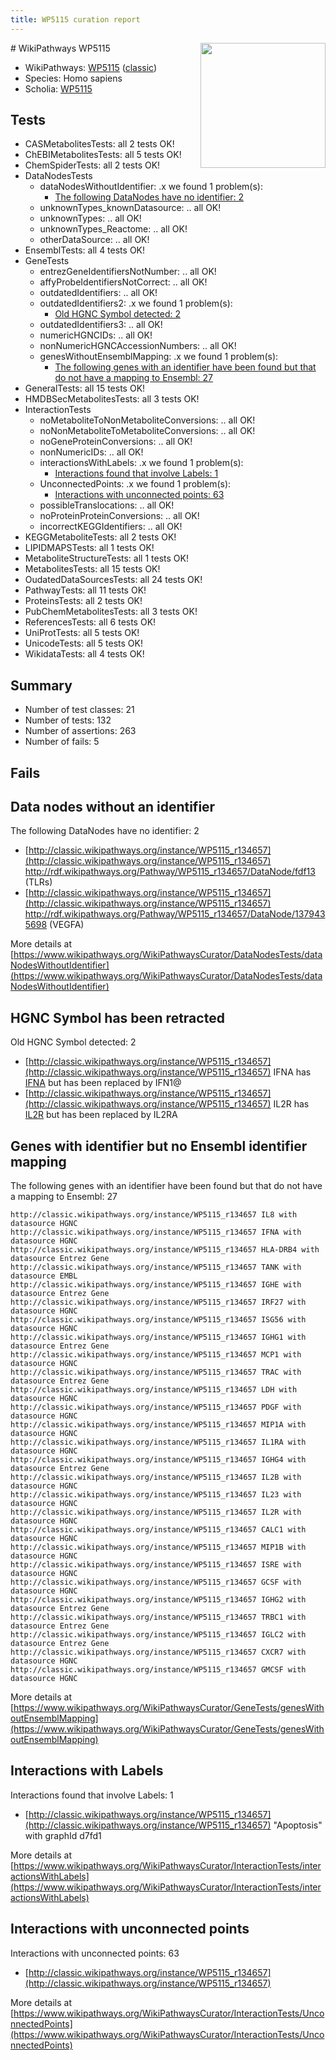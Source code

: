 ```yaml
---
title: WP5115 curation report
---
```


<img style="float: right; width: 200px" src="https://upload.wikimedia.org/wikipedia/commons/thumb/8/83/Wplogo_with_text_500.png/640px-Wplogo_with_text_500.png" />
# WikiPathways WP5115

* WikiPathways: [WP5115](https://wikipathways.org/pathways/WP5115) ([classic](https://classic.wikipathways.org/instance/WP5115))
* Species: Homo sapiens
* Scholia: [WP5115](https://scholia.toolforge.org/wikipathways/WP5115)
## Tests
* CASMetabolitesTests: all 2 tests OK!
* ChEBIMetabolitesTests: all 5 tests OK!
* ChemSpiderTests: all 2 tests OK!
* DataNodesTests
    * dataNodesWithoutIdentifier: .x we found 1 problem(s):
        * [The following DataNodes have no identifier: 2](#d2d32fa1)
    * unknownTypes_knownDatasource: .. all OK!
    * unknownTypes: .. all OK!
    * unknownTypes_Reactome: .. all OK!
    * otherDataSource: .. all OK!
* EnsemblTests: all 4 tests OK!
* GeneTests
    * entrezGeneIdentifiersNotNumber: .. all OK!
    * affyProbeIdentifiersNotCorrect: .. all OK!
    * outdatedIdentifiers: .. all OK!
    * outdatedIdentifiers2: .x we found 1 problem(s):
        * [Old HGNC Symbol detected: 2](#ccd31739)
    * outdatedIdentifiers3: .. all OK!
    * numericHGNCIDs: .. all OK!
    * nonNumericHGNCAccessionNumbers: .. all OK!
    * genesWithoutEnsemblMapping: .x we found 1 problem(s):
        * [The following genes with an identifier have been found but that do not have a mapping to Ensembl: 27](#c4e54333)
* GeneralTests: all 15 tests OK!
* HMDBSecMetabolitesTests: all 3 tests OK!
* InteractionTests
    * noMetaboliteToNonMetaboliteConversions: .. all OK!
    * noNonMetaboliteToMetaboliteConversions: .. all OK!
    * noGeneProteinConversions: .. all OK!
    * nonNumericIDs: .. all OK!
    * interactionsWithLabels: .x we found 1 problem(s):
        * [Interactions found that involve Labels: 1](#630d2678)
    * UnconnectedPoints: .x we found 1 problem(s):
        * [Interactions with unconnected points: 63](#7f1d4115)
    * possibleTranslocations: .. all OK!
    * noProteinProteinConversions: .. all OK!
    * incorrectKEGGIdentifiers: .. all OK!
* KEGGMetaboliteTests: all 2 tests OK!
* LIPIDMAPSTests: all 1 tests OK!
* MetaboliteStructureTests: all 1 tests OK!
* MetabolitesTests: all 15 tests OK!
* OudatedDataSourcesTests: all 24 tests OK!
* PathwayTests: all 11 tests OK!
* ProteinsTests: all 2 tests OK!
* PubChemMetabolitesTests: all 3 tests OK!
* ReferencesTests: all 6 tests OK!
* UniProtTests: all 5 tests OK!
* UnicodeTests: all 5 tests OK!
* WikidataTests: all 4 tests OK!


## Summary

* Number of test classes: 21
* Number of tests: 132
* Number of assertions: 263
* Number of fails: 5

## Fails

<a name="d2d32fa1" />

## Data nodes without an identifier

The following DataNodes have no identifier: 2

* [http://classic.wikipathways.org/instance/WP5115_r134657](http://classic.wikipathways.org/instance/WP5115_r134657) http://rdf.wikipathways.org/Pathway/WP5115_r134657/DataNode/fdf13 (TLRs)
* [http://classic.wikipathways.org/instance/WP5115_r134657](http://classic.wikipathways.org/instance/WP5115_r134657) http://rdf.wikipathways.org/Pathway/WP5115_r134657/DataNode/1379435698 (VEGFA)


More details at [https://www.wikipathways.org/WikiPathwaysCurator/DataNodesTests/dataNodesWithoutIdentifier](https://www.wikipathways.org/WikiPathwaysCurator/DataNodesTests/dataNodesWithoutIdentifier)

<a name="ccd31739" />

## HGNC Symbol has been retracted

Old HGNC Symbol detected: 2

* [http://classic.wikipathways.org/instance/WP5115_r134657](http://classic.wikipathways.org/instance/WP5115_r134657) IFNA has [IFNA](https://bioregistry.io/hgnc.symbol:IFNA) but has been replaced by IFN1@
* [http://classic.wikipathways.org/instance/WP5115_r134657](http://classic.wikipathways.org/instance/WP5115_r134657) IL2R has [IL2R](https://bioregistry.io/hgnc.symbol:IL2R) but has been replaced by IL2RA


<a name="c4e54333" />

## Genes with identifier but no Ensembl identifier mapping

The following genes with an identifier have been found but that do not have a mapping to Ensembl: 27
```
http://classic.wikipathways.org/instance/WP5115_r134657 IL8 with datasource HGNC
http://classic.wikipathways.org/instance/WP5115_r134657 IFNA with datasource HGNC
http://classic.wikipathways.org/instance/WP5115_r134657 HLA-DRB4 with datasource Entrez Gene
http://classic.wikipathways.org/instance/WP5115_r134657 TANK with datasource EMBL
http://classic.wikipathways.org/instance/WP5115_r134657 IGHE with datasource Entrez Gene
http://classic.wikipathways.org/instance/WP5115_r134657 IRF27 with datasource HGNC
http://classic.wikipathways.org/instance/WP5115_r134657 ISG56 with datasource HGNC
http://classic.wikipathways.org/instance/WP5115_r134657 IGHG1 with datasource Entrez Gene
http://classic.wikipathways.org/instance/WP5115_r134657 MCP1 with datasource HGNC
http://classic.wikipathways.org/instance/WP5115_r134657 TRAC with datasource Entrez Gene
http://classic.wikipathways.org/instance/WP5115_r134657 LDH with datasource HGNC
http://classic.wikipathways.org/instance/WP5115_r134657 PDGF with datasource HGNC
http://classic.wikipathways.org/instance/WP5115_r134657 MIP1A with datasource HGNC
http://classic.wikipathways.org/instance/WP5115_r134657 IL1RA with datasource HGNC
http://classic.wikipathways.org/instance/WP5115_r134657 IGHG4 with datasource Entrez Gene
http://classic.wikipathways.org/instance/WP5115_r134657 IL2B with datasource HGNC
http://classic.wikipathways.org/instance/WP5115_r134657 IL23 with datasource HGNC
http://classic.wikipathways.org/instance/WP5115_r134657 IL2R with datasource HGNC
http://classic.wikipathways.org/instance/WP5115_r134657 CALC1 with datasource HGNC
http://classic.wikipathways.org/instance/WP5115_r134657 MIP1B with datasource HGNC
http://classic.wikipathways.org/instance/WP5115_r134657 ISRE with datasource HGNC
http://classic.wikipathways.org/instance/WP5115_r134657 GCSF with datasource HGNC
http://classic.wikipathways.org/instance/WP5115_r134657 IGHG2 with datasource Entrez Gene
http://classic.wikipathways.org/instance/WP5115_r134657 TRBC1 with datasource Entrez Gene
http://classic.wikipathways.org/instance/WP5115_r134657 IGLC2 with datasource Entrez Gene
http://classic.wikipathways.org/instance/WP5115_r134657 CXCR7 with datasource HGNC
http://classic.wikipathways.org/instance/WP5115_r134657 GMCSF with datasource HGNC
```

More details at [https://www.wikipathways.org/WikiPathwaysCurator/GeneTests/genesWithoutEnsemblMapping](https://www.wikipathways.org/WikiPathwaysCurator/GeneTests/genesWithoutEnsemblMapping)

<a name="630d2678" />

## Interactions with Labels

Interactions found that involve Labels: 1

* [http://classic.wikipathways.org/instance/WP5115_r134657](http://classic.wikipathways.org/instance/WP5115_r134657) "Apoptosis" with graphId d7fd1


More details at [https://www.wikipathways.org/WikiPathwaysCurator/InteractionTests/interactionsWithLabels](https://www.wikipathways.org/WikiPathwaysCurator/InteractionTests/interactionsWithLabels)

<a name="7f1d4115" />

## Interactions with unconnected points

Interactions with unconnected points: 63

* [http://classic.wikipathways.org/instance/WP5115_r134657](http://classic.wikipathways.org/instance/WP5115_r134657)


More details at [https://www.wikipathways.org/WikiPathwaysCurator/InteractionTests/UnconnectedPoints](https://www.wikipathways.org/WikiPathwaysCurator/InteractionTests/UnconnectedPoints)

